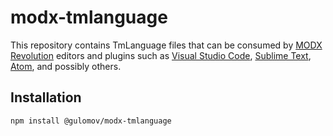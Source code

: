 # modx-tmlanguage

This repository contains TmLanguage files that can be consumed by [MODX Revolution](https://docs.modx.com/3.x/en/building-sites/tag-syntax) editors and plugins such as [Visual Studio Code](https://github.com/Microsoft/vscode), [Sublime Text](https://www.sublimetext.com), [Atom](https://atom.io), and possibly others.

## Installation
``` sh
npm install @gulomov/modx-tmlanguage
```
